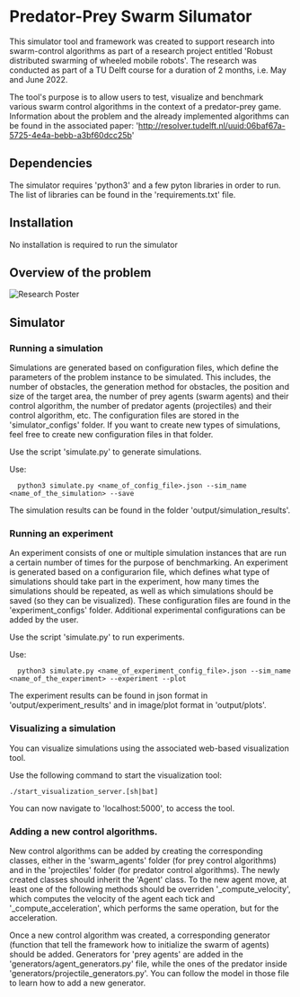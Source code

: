 # Predator-Prey Swarm Silumator

This simulator tool and framework was created to support research into swarm-control algorithms as part of a research project entitled 'Robust distributed swarming of wheeled mobile robots'. The research was conducted as part of a TU Delft course for a duration of 2 months, i.e. May and June 2022. 

The tool's purpose is to allow users to test, visualize and benchmark various swarm control algorithms in the context of a predator-prey game. Information about the problem and the already implemented algorithms can be found in the associated paper: 'http://resolver.tudelft.nl/uuid:06baf67a-5725-4e4a-bebb-a3bf60dcc25b'

## Dependencies

The simulator requires 'python3' and a few pyton libraries in order to run. The list of libraries can be found in the 'requirements.txt' file.

## Installation

No installation is required to run the simulator


## Overview of the problem

![Research Poster](./poster.png)


## Simulator

### Running a simulation


Simulations are generated based on configuration files, which define the parameters of the problem instance to be simulated. This includes, the number of obstacles, the generation method for obstacles, the position and size of the target area, the number of prey agents (swarm agents) and their control algorithm, the number of predator agents (projectiles) and their control algorithm, etc. The configuration files are stored in the 'simulator_configs' folder. If you want to create new types of simulations, feel free to create new configuration files in that folder.

Use the script 'simulate.py' to generate simulations.

Use:

```
  python3 simulate.py <name_of_config_file>.json --sim_name <name_of_the_simulation> --save
```

The simulation results can be found in the folder 'output/simulation_results'.

### Running an experiment

An experiment consists of one or multiple simulation instances that are run a certain number of times for the purpose of benchmarking. An experiment is generated based on a configurarion file, which defines what type of simulations should take part in the experiment, how many times the simulations should be repeated, as well as which simulations should be saved (so they can be visualized). These configuration files are found in the 'experiment_configs' folder. Additional experimental configurations can be added by the user.

Use the script 'simulate.py' to run experiments.

Use:
```
  python3 simulate.py <name_of_experiment_config_file>.json --sim_name <name_of_the_experiment> --experiment --plot
```

The experiment results can be found in json format in 'output/experiment_results' and in image/plot format in 'output/plots'.



### Visualizing a simulation

You can visualize simulations using the associated web-based visualization tool.

Use the following command to start the visualization tool:

```
./start_visualization_server.[sh|bat]
```

You can now navigate to 'localhost:5000', to access the tool.


### Adding a new control algorithms.

New control algorithms can be added by creating the corresponding classes, either in the 'swarm_agents' folder (for prey control algorithms) and in the 'projectiles' folder (for predator control algorithms). The newly created classes should inherit the 'Agent' class. To the new agent move, at least one of the following methods should be overriden '_compute_velocity', which computes the velocity of the agent each tick and '_compute_acceleration', which performs the same operation, but for the acceleration. 

Once a new control algorithm was created, a corresponding generator (function that tell the framework how to initialize the swarm of agents) should be added. Generators for 'prey agents' are added in the 'generators/agent_generators.py' file, while the ones of the predator inside 'generators/projectile_generators.py'. You can follow the model in those file to learn how to add a new generator.


